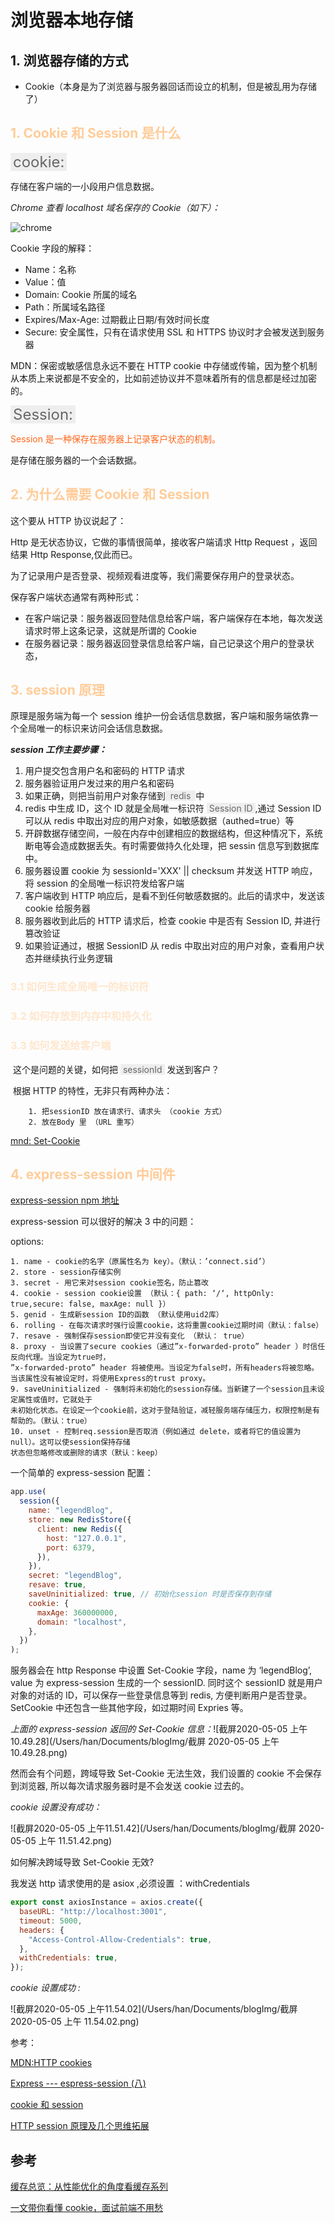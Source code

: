 # 浏览器本地存储

## 1. 浏览器存储的方式

- Cookie（本身是为了浏览器与服务器回话而设立的机制，但是被乱用为存储了）

## <span style="color:#ffcc99">1. Cookie 和 Session 是什么</span>

<span style="font-size:24px; color:#666666; background:#eee; padding: 0 4px">cookie:</span>

存储在客户端的一小段用户信息数据。

_Chrome 查看 localhost 域名保存的 Cookie（如下）：_

![chrome](file:///Users/han/Documents/blogImg/%E6%88%AA%E5%B1%8F2020-05-03%20%E4%B8%8B%E5%8D%884.19.27.png?lastModify=1588494153)

Cookie 字段的解释：

- Name：名称
- Value：值
- Domain: Cookie 所属的域名
- Path：所属域名路径
- Expires/Max-Age: 过期截止日期/有效时间长度
- Secure: 安全属性，只有在请求使用 SSL 和 HTTPS 协议时才会被发送到服务器

MDN：保密或敏感信息永远不要在 HTTP cookie 中存储或传输，因为整个机制从本质上来说都是不安全的，比如前述协议并不意味着所有的信息都是经过加密的。

<span style="font-size:24px; color:#666666; background:#eee; padding: 0 4px">Session:</span>

<span style="color:#ff661a"> Session 是一种保存在服务器上记录客户状态的机制。</span>

是存储在服务器的一个会话数据。

## <span style="color:#ffcc99">2. 为什么需要 Cookie 和 Session</span>

这个要从 HTTP 协议说起了：

Http 是无状态协议，它做的事情很简单，接收客户端请求 Http Request ，返回结果 Http Response,仅此而已。

为了记录用户是否登录、视频观看进度等，我们需要保存用户的登录状态。

保存客户端状态通常有两种形式：

- 在客户端记录：服务器返回登陆信息给客户端，客户端保存在本地，每次发送请求时带上这条记录，这就是所谓的 Cookie
- 在服务器记录：服务器返回登录信息给客户端，自己记录这个用户的登录状态，

## <span style="color:#ffcc99">3. session 原理</span>

原理是服务端为每一个 session 维护一份会话信息数据，客户端和服务端依靠一个全局唯一的标识来访问会话信息数据。

**_session 工作主要步骤：_**

1. 用户提交包含用户名和密码的 HTTP 请求
2. 服务器验证用户发过来的用户名和密码
3. 如果正确，则把当前用户对象存储到<span style=" color:#666666; background:#eee; padding: 0 4px"> redis </span> 中
4. redis 中生成 ID，这个 ID 就是全局唯一标识符 <span style=" color:#666666; background:#eee; padding: 0 4px">Session ID</span>,通过 Session ID 可以从 redis 中取出对应的用户对象，如敏感数据（authed=true）等
5. 开辟数据存储空间，一般在内存中创建相应的数据结构，但这种情况下，系统断电等会造成数据丢失。有时需要做持久化处理，把 sessin 信息写到数据库中。
6. 服务器设置 cookie 为 sessionId='XXX' || checksum 并发送 HTTP 响应， 将 session 的全局唯一标识符发给客户端
7. 客户端收到 HTTP 响应后，是看不到任何敏感数据的。此后的请求中，发送该 cookie 给服务器
8. 服务器收到此后的 HTTP 请求后，检查 cookie 中是否有 Session ID, 并进行篡改验证
9. 如果验证通过，根据 SessionID 从 redis 中取出对应的用户对象，查看用户状态并继续执行业务逻辑

### <span style="color:#ffe6cc">3.1 如何生成全局唯一的标识符</span>

### <span style="color:#ffe6cc">3.2 如何存放到内存中和持久化</span>

### <span style="color:#ffe6cc">3.3 如何发送给客户端</span>

​ 这个是问题的关键，如何把 <span style=" color:#666666; background:#eee; padding: 0 4px">sessionId</span> 发送到客户？

​ 根据 HTTP 的特性，无非只有两种办法：

    	1. 把sessionID 放在请求行、请求头 （cookie 方式）
    	2. 放在Body 里 （URL 重写）

[mnd: Set-Cookie](https://developer.mozilla.org/zh-CN/docs/Web/HTTP/Headers/Set-Cookie)

## <span style="color:#ffcc99">4. express-session 中间件  </span>

[express-session npm 地址](https://www.npmjs.com/package/express-session)

express-session 可以很好的解决 3 中的问题：

options:

```
1. name - cookie的名字（原属性名为 key）。（默认：’connect.sid’）
2. store - session存储实例
3. secret - 用它来对session cookie签名，防止篡改
4. cookie - session cookie设置 （默认：{ path: ‘/‘, httpOnly: true,secure: false, maxAge: null }）
5. genid - 生成新session ID的函数 （默认使用uid2库）
6. rolling - 在每次请求时强行设置cookie，这将重置cookie过期时间（默认：false）
7. resave - 强制保存session即使它并没有变化 （默认： true）
8. proxy - 当设置了secure cookies（通过”x-forwarded-proto” header ）时信任反向代理。当设定为true时，
”x-forwarded-proto” header 将被使用。当设定为false时，所有headers将被忽略。当该属性没有被设定时，将使用Express的trust proxy。
9. saveUninitialized - 强制将未初始化的session存储。当新建了一个session且未设定属性或值时，它就处于
未初始化状态。在设定一个cookie前，这对于登陆验证，减轻服务端存储压力，权限控制是有帮助的。（默认：true）
10. unset - 控制req.session是否取消（例如通过 delete，或者将它的值设置为null）。这可以使session保持存储
状态但忽略修改或删除的请求（默认：keep）
```

一个简单的 express-session 配置：

```javascript
app.use(
  session({
    name: "legendBlog",
    store: new RedisStore({
      client: new Redis({
        host: "127.0.0.1",
        port: 6379,
      }),
    }),
    secret: "legendBlog",
    resave: true,
    saveUninitialized: true, // 初始化session 时是否保存到存储
    cookie: {
      maxAge: 360000000,
      domain: "localhost",
    },
  })
);
```

服务器会在 http Response 中设置 Set-Cookie 字段，name 为 ‘legendBlog’, value 为 express-session 生成的一个 sessionID. 同时这个 sessionID 就是用户对象的对话的 ID，可以保存一些登录信息等到 redis, 方便判断用户是否登录。SetCookie 中还包含一些其他字段，如过期时间 Expries 等。

_上面的 express-session 返回的 Set-Cookie 信息：_![截屏2020-05-05 上午10.49.28](/Users/han/Documents/blogImg/截屏 2020-05-05 上午 10.49.28.png)

然而会有个问题，跨域导致 Set-Cookie 无法生效，我们设置的 cookie 不会保存到浏览器, 所以每次请求服务器时是不会发送 cookie 过去的。

_cookie 设置没有成功：_

![截屏2020-05-05 上午11.51.42](/Users/han/Documents/blogImg/截屏 2020-05-05 上午 11.51.42.png)

如何解决跨域导致 Set-Cookie 无效?

我发送 http 请求使用的是 asiox ,必须设置 ：withCredentials

```javascript
export const axiosInstance = axios.create({
  baseURL: "http://localhost:3001",
  timeout: 5000,
  headers: {
    "Access-Control-Allow-Credentials": true,
  },
  withCredentials: true,
});
```

_cookie 设置成功 :_

![截屏2020-05-05 上午11.54.02](/Users/han/Documents/blogImg/截屏 2020-05-05 上午 11.54.02.png)

参考：

[MDN:HTTP cookies](https://developer.mozilla.org/zh-CN/docs/Web/HTTP/Cookies)

[Express --- espress-session (八)](https://www.jianshu.com/p/5a0ccd1ee27e)

[cookie 和 session](https://wiki.jikexueyuan.com/project/node-lessons/cookie-session.html)

[HTTP session 原理及几个思维拓展](https://swiftcafe.io/2017/05/30/about-session/)

## 参考

[缓存总览：从性能优化的角度看缓存系列](https://github.com/amandakelake/blog/issues/43)

[一文带你看懂 cookie，面试前端不用愁](https://zhuanlan.zhihu.com/p/52091630)
